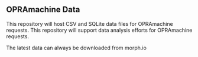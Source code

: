 ## OPRAmachine Data

This repository will host CSV and SQLite data files for OPRAmachine requests. This repository will support data analysis efforts for OPRAmachine requests.

The latest data can always be downloaded from morph.io
